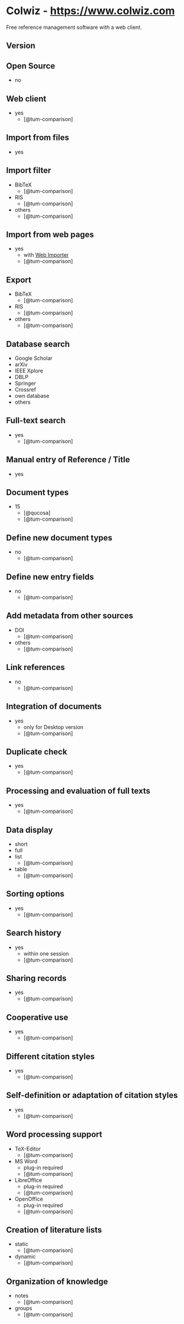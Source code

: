 # Colwiz - https://www.colwiz.com
Free reference management software with a web client.

## Version

## Open Source
- no

## Web client
- yes
    - [@tum-comparison]

## Import from files
- yes

## Import filter
- BibTeX
    - [@tum-comparison]
- RIS
    - [@tum-comparison]
- others
    - [@tum-comparison]

## Import from web pages
- yes
    - with [Web Importer](https://www.colwiz.com/download/importer)
    - [@tum-comparison]

## Export
- BibTeX
    - [@tum-comparison]
- RIS
    - [@tum-comparison]
- others
    - [@tum-comparison]

## Database search
- Google Scholar
- arXiv
- IEEE Xplore
- DBLP
- Springer
- Crossref
- own database
- others

## Full-text search
- yes
    - [@tum-comparison]

## Manual entry of Reference / Title
- yes

## Document types
- 15
    - [@qucosa]
    - [@tum-comparison]

## Define new document types
- no
    - [@tum-comparison]

## Define new entry fields
- no
    - [@tum-comparison]

## Add metadata from other sources
- DOI
    - [@tum-comparison]
- others
    - [@tum-comparison]

## Link references
- no
    - [@tum-comparison]

## Integration of documents
- yes
    - only for Desktop version
    - [@tum-comparison]

## Duplicate check
- yes
    - [@tum-comparison]

## Processing and evaluation of full texts
- yes
    - [@tum-comparison]

## Data display
- short
- full
- list
    - [@tum-comparison]
- table
    - [@tum-comparison]

## Sorting options
- yes
    - [@tum-comparison]

## Search history
- yes
    - within one session
    - [@tum-comparison]

## Sharing records
- yes
    - [@tum-comparison]

## Cooperative use
- yes
    - [@tum-comparison]

## Different citation styles
- yes
    - [@tum-comparison]

## Self-definition or adaptation of citation styles
- yes
    - [@tum-comparison]

## Word processing support
- TeX-Editor
    - [@tum-comparison]
- MS Word
    - plug-in required
    - [@tum-comparison]
- LibreOffice
    - plug-in required
    - [@tum-comparison]
- OpenOffice
    - plug-in required
    - [@tum-comparison]

## Creation of literature lists
- static
    - [@tum-comparison]
- dynamic
    - [@tum-comparison]

## Organization of knowledge
- notes
    - [@tum-comparison]
- groups
    - [@tum-comparison]



